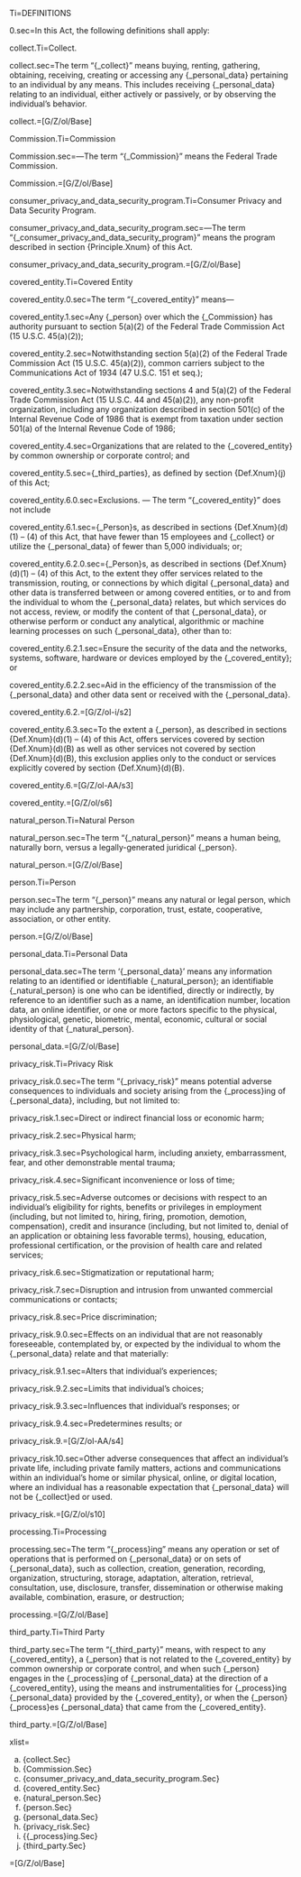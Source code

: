 Ti=DEFINITIONS

0.sec=In this Act, the following definitions shall apply:

collect.Ti=Collect.

collect.sec=The term “{_collect}” means buying, renting, gathering, obtaining, receiving, creating or accessing any {_personal_data} pertaining to an individual by any means. This includes receiving {_personal_data} relating to an individual, either actively or passively, or by observing the individual’s behavior.

collect.=[G/Z/ol/Base]

Commission.Ti=Commission

Commission.sec=—The term “{_Commission}” means the Federal Trade Commission.

Commission.=[G/Z/ol/Base]

consumer_privacy_and_data_security_program.Ti=Consumer Privacy and Data Security Program.

consumer_privacy_and_data_security_program.sec=—The term “{_consumer_privacy_and_data_security_program}” means the program described in section {Principle.Xnum} of this Act.

consumer_privacy_and_data_security_program.=[G/Z/ol/Base]

covered_entity.Ti=Covered Entity

covered_entity.0.sec=The term “{_covered_entity}” means—

covered_entity.1.sec=Any {_person} over which the {_Commission} has authority pursuant to section 5(a)(2) of the Federal Trade Commission Act (15 U.S.C. 45(a)(2));

covered_entity.2.sec=Notwithstanding section 5(a)(2) of the Federal Trade Commission Act (15 U.S.C. 45(a)(2)), common carriers subject to the Communications Act of 1934 (47 U.S.C. 151 et seq.);

covered_entity.3.sec=Notwithstanding sections 4 and 5(a)(2) of the Federal Trade Commission Act (15 U.S.C. 44 and 45(a)(2)), any non-profit organization, including any organization described in section 501(c) of the Internal Revenue Code of 1986 that is exempt from taxation under section 501(a) of the Internal Revenue Code of 1986;

covered_entity.4.sec=Organizations that are related to the {_covered_entity} by common ownership or corporate control; and

covered_entity.5.sec={_third_parties}, as defined by section {Def.Xnum}(j) of this Act;

covered_entity.6.0.sec=Exclusions. — The term “{_covered_entity}” does not include

covered_entity.6.1.sec={_Person}s, as described in sections {Def.Xnum}(d)(1) – (4) of this Act, that have fewer than 15 employees and {_collect} or utilize the {_personal_data} of fewer than 5,000 individuals; or;

covered_entity.6.2.0.sec={_Person}s, as described in sections {Def.Xnum}(d)(1) – (4) of this Act, to the extent they offer services related to the transmission, routing, or connections by which digital {_personal_data} and other data is transferred between or among covered entities, or to and from the individual to whom the {_personal_data} relates, but which services do not access, review, or modify the content of that {_personal_data}, or otherwise perform or conduct any analytical, algorithmic or machine learning processes on such {_personal_data}, other than to:

covered_entity.6.2.1.sec=Ensure the security of the data and the networks, systems, software, hardware or devices employed by the {_covered_entity}; or

covered_entity.6.2.2.sec=Aid in the efficiency of the transmission of the {_personal_data} and other data sent or received with the {_personal_data}.

covered_entity.6.2.=[G/Z/ol-i/s2]

covered_entity.6.3.sec=To the extent a {_person}, as described in sections {Def.Xnum}(d)(1) – (4) of this Act, offers services covered by section {Def.Xnum}(d)(B) as well as other services not covered by section {Def.Xnum}(d)(B), this exclusion applies only to the conduct or services explicitly covered by section {Def.Xnum}(d)(B).

covered_entity.6.=[G/Z/ol-AA/s3]

covered_entity.=[G/Z/ol/s6]

natural_person.Ti=Natural Person

natural_person.sec=The term “{_natural_person}” means a human being, naturally born, versus a legally-generated juridical {_person}.

natural_person.=[G/Z/ol/Base]

person.Ti=Person

person.sec=The term “{_person}” means any natural or legal person, which may include any partnership, corporation, trust, estate, cooperative, association, or other entity.

person.=[G/Z/ol/Base]

personal_data.Ti=Personal Data

personal_data.sec=The term ‘{_personal_data}’ means any information relating to an identified or identifiable {_natural_person}; an identifiable {_natural_person} is one who can be identified, directly or indirectly, by reference to an identifier such as a name, an identification number, location data, an online identifier, or one or more factors specific to the physical, physiological, genetic, biometric, mental, economic, cultural or social identity of that {_natural_person}.

personal_data.=[G/Z/ol/Base]

privacy_risk.Ti=Privacy Risk

privacy_risk.0.sec=The term “{_privacy_risk}” means potential adverse consequences to individuals and society arising from the {_process}ing of {_personal_data}, including, but not limited to:

privacy_risk.1.sec=Direct or indirect financial loss or economic harm;

privacy_risk.2.sec=Physical harm;

privacy_risk.3.sec=Psychological harm, including anxiety, embarrassment, fear, and other demonstrable mental trauma;

privacy_risk.4.sec=Significant inconvenience or loss of time;

privacy_risk.5.sec=Adverse outcomes or decisions with respect to an individual’s eligibility for rights, benefits or privileges in employment (including, but not limited to, hiring, firing, promotion, demotion, compensation), credit and insurance (including, but not limited to, denial of an application or obtaining less favorable terms), housing, education, professional certification, or the provision of health care and related services;

privacy_risk.6.sec=Stigmatization or reputational harm;

privacy_risk.7.sec=Disruption and intrusion from unwanted commercial communications or contacts;

privacy_risk.8.sec=Price discrimination;

privacy_risk.9.0.sec=Effects on an individual that are not reasonably foreseeable, contemplated by, or expected by the individual to whom the {_personal_data} relate and that materially:

privacy_risk.9.1.sec=Alters that individual’s experiences;

privacy_risk.9.2.sec=Limits that individual’s choices;

privacy_risk.9.3.sec=Influences that individual’s responses; or

privacy_risk.9.4.sec=Predetermines results; or

privacy_risk.9.=[G/Z/ol-AA/s4]

privacy_risk.10.sec=Other adverse consequences that affect an individual’s private life, including private family matters, actions and communications within an individual’s home or similar physical, online, or digital location, where an individual has a reasonable expectation that {_personal_data} will not be {_collect}ed or used.

privacy_risk.=[G/Z/ol/s10]

processing.Ti=Processing

processing.sec=The term “{_process}ing” means any operation or set of operations that is performed on {_personal_data} or on sets of {_personal_data}, such as collection, creation, generation, recording, organization, structuring, storage, adaptation, alteration, retrieval, consultation, use, disclosure, transfer, dissemination or otherwise making available, combination, erasure, or destruction;

processing.=[G/Z/ol/Base]

third_party.Ti=Third Party

third_party.sec=The term “{_third_party}” means, with respect to any {_covered_entity}, a {_person} that is not related to the {_covered_entity} by common ownership or corporate control, and when such {_person} engages in the {_process}ing of {_personal_data} at the direction of a {_covered_entity}, using the means and instrumentalities for {_process}ing {_personal_data} provided by the {_covered_entity}, or when the {_person} {_process}es {_personal_data} that came from the {_covered_entity}.

third_party.=[G/Z/ol/Base]

xlist=<ol type="a"><li>{collect.Sec}<li>{Commission.Sec}<li>{consumer_privacy_and_data_security_program.Sec}<li>{covered_entity.Sec}<li>{natural_person.Sec}<li>{person.Sec}<li>{personal_data.Sec}<li>{privacy_risk.Sec}<li>{{_process}ing.Sec}<li>{third_party.Sec}</ol>

=[G/Z/ol/Base]